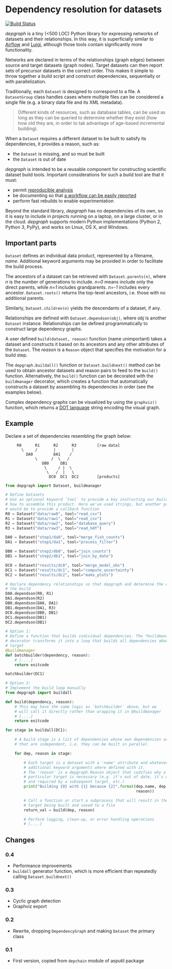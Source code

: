 # Dependency resolution for datasets

[![Build Status](https://travis-ci.org/njwilson23/depgraph.svg?branch=master)](https://travis-ci.org/njwilson23/depgraph)

*depgraph* is a tiny (<500 LOC) Python library for expressing networks of
datasets and their relationships. In this way, it is superficially similar to
[Airflow](https://github.com/apache/incubator-airflow) and
[Luigi](https://github.com/spotify/luigi), although those tools contain
significantly more functionality.

Networks are declared in terms of the relationships (graph edges) between source
and target datasets (graph nodes). Target datasets can then report sets of
precursor datasets in the correct order. This makes it simple to throw together
a build script and construct dependencies, sequentially or with parallelization.

Traditionally, each `Dataset` is designed to correspond to a file. A
`DatasetGroup` class handles cases where multiple files can be considered a
single file (e.g. a binary data file and its XML metadata).

> Different kinds of resources, such as database tables, can be used as long as
> they can be queried to determine whether they exist (how how old they are, in
> order to tak advantage of age-based incremental building).

When a `Dataset` requires a different dataset to be built to satisfy its
dependencies, it provides a reason, such as:

- the `Dataset` is missing, and so must be built
- the `Dataset` is out of date

*depgraph* is intended to be a reusable component for constructing scientific
dataset build tools. Important considerations for such a build tool are that it
must:

- permit [reproducible analysis](http://science.sciencemag.org/content/334/6060/1226.long)
- be documenting so that [a workflow can be easily reported](http://www.ontosoft.org/gpf/node/1)
- perform fast rebuilds to enable experimentation

Beyond the standard library, *depgraph* has no dependencies of its own, so it is
easy to include in projects running on a laptop, on a large cluster, or in the
cloud. *depgraph* supports modern Python implementations (Python 2, Python 3,
PyPy), and works on Linux, OS X, and Windows.

## Important parts

`Dataset` defines an individual data product, represented by a filename, *name*.
Additional keyword arguments may be provided in order to facilitate the build
process.

The ancestors of a dataset can be retrieved with `Dataset.parents(n)`, where *n*
is the number of generations to include. *n=0* means include only the direct
parents, while *n=1* includes grandparents. *n=-1* includes every ancestor.
`Dataset.roots()` returns the top-level ancestors, i.e. those with no additional
parents.

Similarly, `Dataset.children(n)` yields the descendants of a dataset, if any.

Relationships are defined with `Dataset.dependson(obj)`, where *obj* is another
`Dataset` instance. Relationships can be defined programmatically to construct
large dependency graphs.

A user defined `build(dataset, reason)` function (name unimportant) takes a
dataset and constructs it based on its ancestors and any other attributes of the
`Dataset`. The *reason* is a `Reason` object that specifies the motivation for a
build step.

The `depgraph.buildall()` function or `Dataset.buildnext()` method can be used
to obtain ancestor datasets and reason pairs to feed to the `build()` function.
Alternatively, the `build()` function can be decorated with the `buildmanager`
decorator, which creates a function that automatically constructs a dataset by
assembling its dependencies in order (see the examples below).

Complex dependency graphs can be visualized by using the `graphviz()` function,
which returns a [DOT language](http://www.graphviz.org/content/dot-language)
string encoding the visual graph.

## Example

Declare a set of dependencies resembling the graph below:

         R0      R1      R2      R3         [raw data]
           \     /       |       |
             DA0         DA1    /
                 \      /  \   /
                    DB0     DB1
                     \     / |  \
                      \   /  |   \
                       DC0  DC1  DC2        [products]


```python
from depgraph import Dataset, buildmanager

# Define Datasets
# Use an optional keyword `tool` to provide a key instructing our build tool
# how to assemble this product. Here we've used strings, but another pattern
# would be to provide a callback function
R0 = Dataset("data/raw0", tool="read_csv")
R1 = Dataset("data/raw1", tool="read_csv")
R2 = Dataset("data/raw2", tool="database_query")
R3 = Dataset("data/raw3", tool="read_hdf")

DA0 = Dataset("step1/da0", tool="merge_fish_counts")
DA1 = Dataset("step1/da1", tool="process_filter")

DB0 = Dataset("step2/db0", tool="join_counts")
DB1 = Dataset("step2/db1", tool="join_by_date")

DC0 = Dataset("results/dc0", tool="merge_model_obs")
DC1 = Dataset("results/dc1", tool="compute_uncertainty")
DC2 = Dataset("results/dc2", tool="make_plots")

# Declare dependency relationships so that depgraph and determine the order of
# the build
DA0.dependson(R0, R1)
DA1.dependson(R2)
DB0.dependson(DA0, DA1)
DB1.dependson(DA1, R3)
DC0.dependson(DB0, DB1)
DC1.dependson(DB1)
DC2.dependson(DB1)

# Option 1:
# Define a function that builds individual dependencies. The *buildmanager*
# decorator transforms it into a loop that builds all dependencies above a
# target
@buildmanager
def batchbuilder(dependency, reason):
    # [....]
    return exitcode

batchbuilder(DC1)

# Option 2:
# Implement the build loop manually
from depgraph import buildall

def build(dependency, reason):
    # This may have the same logic as `batchbuilder` above, but we
    # will call it directly rather than wrapping it in @buildmanager
    # [....]
    return exitcode

for stage in buildall(DC1):

    # A build stage is a list of dependencies whose own dependencies are met and
    # that are independent, i.e. they can be built in parallel

    for dep, reason in stage:

        # Each target is a dataset with a 'name' attribute and whatever
        # additional keyword arguments where defined with it.
        # The 'reason' is a depgraph.Reason object that codifies why a
        # particular target is necessary (e.g. it's out of date, it's missing
        # and required by a subsequent target, etc.)
        print("Building {0} with {1} because {2}".format(dep.name, dep.tool,
                                                         reason))

        # Call a function or start a subprocess that will result in the
        # target being built and saved to a file
        return_val = build(dep, reason)

        # Perform logging, clean-up, or error handling operations
        # [....]
```

## Changes

### 0.4

- Performance improvements
- `buildall` generator function, which is more efficient than repeatedly calling
  `Dataset.buildnext()`

### 0.3

- Cyclic graph detection
- Graphviz export

### 0.2

- Rewrite, dropping `DependencyGraph` and making `Dataset` the primary class

### 0.1

- First version, copied from `depchain` module of asputil package

